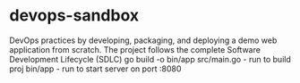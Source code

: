 # devops-sandbox
DevOps practices by developing, packaging, and deploying a demo web application from scratch. The project follows the complete Software Development Lifecycle (SDLC)
go build -o bin/app src/main.go - run to build proj
bin/app - run to start server on port :8080
